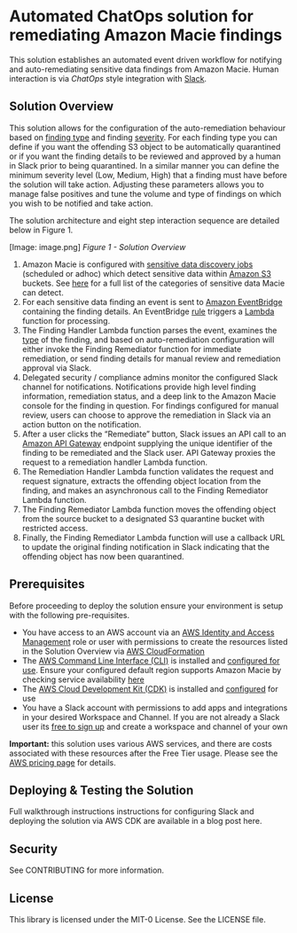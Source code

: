 # Automated ChatOps solution for remediating Amazon Macie findings

This solution establishes an automated event driven workflow for notifying and auto-remediating sensitive data findings from Amazon Macie. Human interaction is via *ChatOps* style integration with [Slack](https://slack.com/).

## **Solution Overview**

This solution allows for the configuration of the auto-remediation behaviour based on [finding type](https://docs.aws.amazon.com/macie/latest/user/findings-types.html#findings-sensitive-data-types) and finding [severity](https://docs.aws.amazon.com/macie/latest/APIReference/findings-describe.html#findings-describe-prop-finding-severity). For each finding type you can define if you want the offending S3 object to be automatically quarantined or if you want the finding details to be reviewed and approved by a human in Slack prior to being quarantined. In a similar manner you can define the minimum severity level (Low, Medium, High) that a finding must have before the solution will take action. Adjusting these parameters allows you to manage false positives and tune the volume and type of findings on which you wish to be notified and take action.

The solution architecture and eight step interaction sequence are detailed below in Figure 1.

[Image: image.png]
*Figure 1 - Solution Overview*

1. Amazon Macie is configured with [sensitive data discovery jobs](https://docs.aws.amazon.com/macie/latest/user/discovery-jobs.html) (scheduled or adhoc) which detect sensitive data within [Amazon S3](https://docs.aws.amazon.com/AmazonS3/latest/dev/Welcome.html) buckets. See [here](https://docs.aws.amazon.com/macie/latest/user/managed-data-identifiers.html) for a full list of the categories of sensitive data Macie can detect.
2. For each sensitive data finding an event is sent to [Amazon EventBridge](https://docs.aws.amazon.com/eventbridge/latest/userguide/what-is-amazon-eventbridge.html) containing the finding details. An EventBridge [rule](https://docs.aws.amazon.com/eventbridge/latest/userguide/create-eventbridge-rule.html) triggers a [Lambda](https://docs.aws.amazon.com/lambda/latest/dg/welcome.html) function for processing.
3. The Finding Handler Lambda function parses the event, examines the [type](https://docs.aws.amazon.com/macie/latest/user/findings-types.html#findings-sensitive-data-types) of the finding, and based on auto-remediation configuration will either invoke the Finding Remediator function for immediate remediation, or send finding details for manual review and remediation approval via Slack.
4. Delegated security / compliance admins monitor the configured Slack channel for notifications. Notifications provide high level finding information, remediation status, and a deep link to the Amazon Macie console for the finding in question. For findings configured for manual review, users can choose to approve the remediation in Slack via an action button on the notification.
5. After a user clicks the “Remediate” button, Slack issues an API call to an [Amazon API Gateway](https://docs.aws.amazon.com/apigateway/latest/developerguide/welcome.html) endpoint supplying the unique identifier of the finding to be remediated and the Slack user. API Gateway proxies the request to a remediation handler Lambda function. 
6. The Remediation Handler Lambda function validates the request and request signature, extracts the offending object location from the finding, and makes an asynchronous call to the Finding Remediator Lambda function.
7. The Finding Remediator Lambda function moves the offending object from the source bucket to a designated S3 quarantine bucket with restricted access.
8. Finally, the Finding Remediator Lambda function will use a callback URL to update the original finding notification in Slack indicating that the offending object has now been quarantined.

## **Prerequisites**

Before proceeding to deploy the solution ensure your environment is setup with the following pre-requisites.

* You have access to an AWS account via an [AWS Identity and Access Management](https://aws.amazon.com/iam/) role or user with permissions to create the resources listed in the Solution Overview via [AWS CloudFormation](https://docs.aws.amazon.com/AWSCloudFormation/latest/UserGuide/Welcome.html)
* The [AWS Command Line Interface (CLI)](https://aws.amazon.com/cli/) is installed and [configured for use](https://docs.aws.amazon.com/cli/latest/userguide/cli-chap-configure.html). Ensure your configured default region supports Amazon Macie by checking service availability [here](https://aws.amazon.com/about-aws/global-infrastructure/regional-product-services/)
* The [AWS Cloud Development Kit (CDK)](https://docs.aws.amazon.com/cdk/latest/guide/home.html) is installed and [configured](https://docs.aws.amazon.com/cdk/latest/guide/getting_started.html) for use
* You have a Slack account with permissions to add apps and integrations in your desired Workspace and Channel. If you are not already a Slack user its [free to sign up](https://slack.com/intl/en-au/get-started#/) and create a workspace and channel of your own

**Important:** this solution uses various AWS services, and there are costs associated with these resources after the Free Tier usage. Please see the [AWS pricing page](https://aws.amazon.com/pricing/) for details.

## **Deploying & Testing the Solution**

Full walkthrough instructions instructions for configuring Slack and deploying the solution via AWS CDK are available in a blog post here.

## **Security**

See CONTRIBUTING for more information.

## **License**

This library is licensed under the MIT-0 License. See the LICENSE file.

